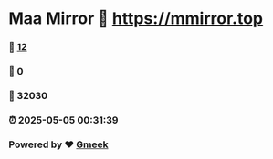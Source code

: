 # Maa Mirror :link: https://mmirror.top 
### :page_facing_up: [12](https://mmirror.top/tag.html) 
### :speech_balloon: 0 
### :hibiscus: 32030 
### :alarm_clock: 2025-05-05 00:31:39 
### Powered by :heart: [Gmeek](https://github.com/Meekdai/Gmeek)
